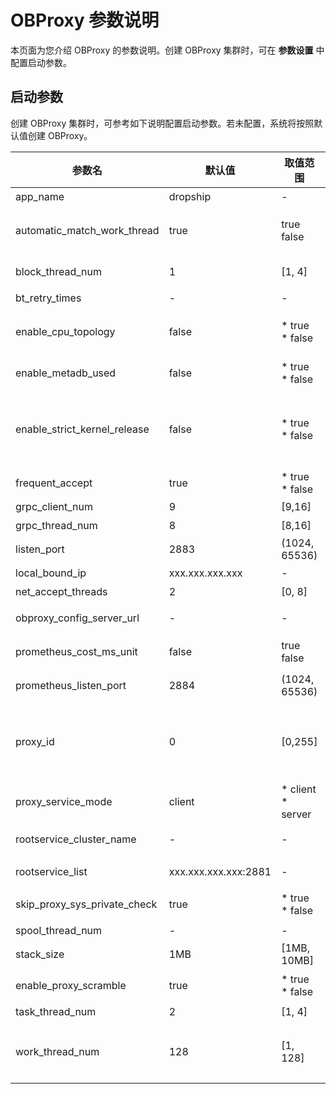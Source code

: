 OBProxy 参数说明 
=================================

本页面为您介绍 OBProxy 的参数说明。创建 OBProxy 集群时，可在 **参数设置** 中配置启动参数。

启动参数 
-------------------------

创建 OBProxy 集群时，可参考如下说明配置启动参数。若未配置，系统将按照默认值创建 OBProxy。


|             参数名              |         默认值         |                                                   取值范围                                                    |                                                                                                             说明                                                                                                              |
|------------------------------|---------------------|-----------------------------------------------------------------------------------------------------------|-----------------------------------------------------------------------------------------------------------------------------------------------------------------------------------------------------------------------------|
| app_name                     | dropship            | -                                                                                                         | Proxy 的应用服务名。                                                                                                                                                                                                               |
| automatic_match_work_thread  | true                | true false                                                                                | 是否根据 CPU 核数自动创建工作线程。如果该选项为 true，上限为 work_thread_num。                                                                                                                                                                        |
| block_thread_num             | 1                   | \[1, 4\]                                                                                                  | OBProxy 阻塞型任务线程数，用于线程初始化。                                                                                                                                                                                                   |
| bt_retry_times               | -                   | -                                                                                                         | 已废弃，后续将从环境中删除。                                                                                                                                                                                                              |
| enable_cpu_topology          | false               | * true   * false       | 是否开启 CPU 亲和，即是否把每个 worker 线程绑定到不同的 CPU 上。                                                                                                                                                                                   |
| enable_metadb_used           | false               | * true   * false       | OBProxy 运行时是否可访问 OCP 的 MetaDB。                                                                                                                                                                                              |
| enable_strict_kernel_release | false               | * true   * false       | 是否需要校验 OS kernel。 取值范围： * true：仅 5u/6u/7u 规格的 RedHat 操作系统支持校验。   * false：不校验 OS kernel，但 Proxy 可能不稳定。    |
| frequent_accept              | true                | * true   * false       | 是否初始化 net accept 参数。                                                                                                                                                                                                        |
| grpc_client_num              | 9                   | \[9,16\]                                                                                                  | grpc 客户端数。                                                                                                                                                                                                                  |
| grpc_thread_num              | 8                   | \[8,16\]                                                                                                  | grpc 线程数。                                                                                                                                                                                                                   |
| listen_port                  | 2883                | (1024, 65536)                                                                                             | OBProxy 的监听端口。                                                                                                                                                                                                              |
| local_bound_ip               | xxx.xxx.xxx.xxx             | -                                                                                                         | OBProxy 的本地 IP。                                                                                                                                                                                                             |
| net_accept_threads           | 2                   | \[0, 8\]                                                                                                  | 执行 accept 的线程数。                                                                                                                                                                                                             |
| obproxy_config_server_url    | -                   | -                                                                                                         | OCP 对外的 configurl 服务地址。                                                                                                                                                                                                     |
| prometheus_cost_ms_unit      | false               | true false                                                                                | 是否允许 prometheus 的成本单位为毫秒，默认为微秒。                                                                                                                                                                                             |
| prometheus_listen_port       | 2884                | (1024, 65536)                                                                                             | OBProxy prometheus 监听端口。                                                                                                                                                                                                    |
| proxy_id                     | 0                   | \[0,255\]                                                                                                 | OBProxy 的 ID，用于标识每个 OBProxy。当 proxy_service_mode  配置为 server 时，proxy_id 不可配置为 0。                                                                                                                                            |
| proxy_service_mode           | client              | * client   * server    | OBProxy 的部署和服务模式。                                                                                                                                                                                                           |
| rootservice_cluster_name     | -                   | -                                                                                                         | RootService 列表的默认集群名。                                                                                                                                                                                                       |
| rootservice_list             | xxx.xxx.xxx.xxx:2881 | -                                                                                                         | RootService 列表。 格式为 ip1:sql_port1;ip2:sql_port2                                                                                                                                                             |
| skip_proxy_sys_private_check | true                | * true   * false       | 是否跳过 OBProxy 在私有网段的检查。                                                                                                                                                                                                      |
| spool_thread_num             | -                   | -                                                                                                         | 已废弃，后续将从环境中删除。                                                                                                                                                                                                              |
| stack_size                   | 1MB                 | \[1MB, 10MB\]                                                                                             | 线程栈大小，用于创建线程。                                                                                                                                                                                                               |
| enable_proxy_scramble        | true                | * true   * false       | 是否启用 OBProxy 的挑战随机数。                                                                                                                                                                                                        |
| task_thread_num              | 2                   | \[1, 4\]                                                                                                  | OBProxy 任务线程数。                                                                                                                                                                                                              |
| work_thread_num              | 128                 | \[1, 128\]                                                                                                | OBProxy 工作线程数。 当 automatic_match_work_thread 为true 时，表示最大工作线程数。                                                                                                                                             |



